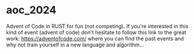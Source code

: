 # aoc_2024

Advent of Code in RUST for fun (not competing). If you're interested in this kind of event (advent of code) don't hesitate to follow this link to the great work: https://adventofcode.com/ where you can find the past events and why not train yourself in a new language and algorithm...
